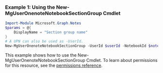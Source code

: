 ### Example 1: Using the New-MgUserOnenoteNotebookSectionGroup Cmdlet
```powershell
Import-Module Microsoft.Graph.Notes
$params = @{
	DisplayName = "Section group name"
}
# A UPN can also be used as -UserId.
New-MgUserOnenoteNotebookSectionGroup -UserId $userId -NotebookId $notebookId -BodyParameter $params
```
This example shows how to use the New-MgUserOnenoteNotebookSectionGroup Cmdlet.
To learn about permissions for this resource, see the [permissions reference](/graph/permissions-reference).
